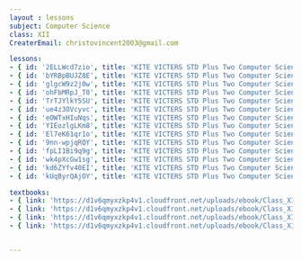 ```yaml
--- 
layout : lessons 
subject: Computer Science
class: XII
CreaterEmail: christovincent2003@gmail.com

lessons:
- { id: '2ELLWcd7zio', title: 'KITE VICTERS STD Plus Two Computer Science Class 01 (First Bell-ഫസ്റ്റ് ബെല്‍)' }
- { id: 'bYRBpBUJZ8E', title: 'KITE VICTERS STD Plus Two Computer Science Class 02 (First Bell-ഫസ്റ്റ് ബെല്‍)' }
- { id: 'glgcW9z2j0w', title: 'KITE VICTERS STD Plus Two Computer Science Class 03 (First Bell-ഫസ്റ്റ് ബെല്‍)' }
- { id: 'ohFbMRpJ_T0', title: 'KITE VICTERS STD Plus Two Computer Science Class 04 (First Bell-ഫസ്റ്റ് ബെല്‍)' }
- { id: 'TrTJYlkY5SU', title: 'KITE VICTERS STD Plus Two Computer Science Class 05 (First Bell-ഫസ്റ്റ് ബെല്‍)' }
- { id: 'ue4z3OVcyvc', title: 'KITE VICTERS STD Plus Two Computer Science Class 06 (First Bell-ഫസ്റ്റ് ബെല്‍)' }
- { id: 'eOWTxHIuNqs', title: 'KITE VICTERS STD Plus Two Computer Science Class 07 (First Bell-ഫസ്റ്റ് ബെല്‍)' }
- { id: 'YIEozlgLKm8', title: 'KITE VICTERS STD Plus Two Computer Science Class 08 (First Bell-ഫസ്റ്റ് ബെല്‍)' }
- { id: 'El7eK61qr1o', title: 'KITE VICTERS STD Plus Two Computer Science Class 09 (First Bell-ഫസ്റ്റ് ബെല്‍)' }
- { id: '9nn-wpjqRQY', title: 'KITE VICTERS STD Plus Two Computer Science Class 10 (First Bell-ഫസ്റ്റ് ബെല്‍)' }
- { id: 'fpLI1Bi9q9g', title: 'KITE VICTERS STD Plus Two Computer Science Class 11 (First Bell-ഫസ്റ്റ് ബെല്‍)' }
- { id: 'wk4pXcGw1sg', title: 'KITE VICTERS STD Plus Two Computer Science Class 12 (First Bell-ഫസ്റ്റ് ബെല്‍)' }
- { id: 'kd6ZYfv40EI', title: 'KITE VICTERS STD Plus Two Computer Science Class 13 (First Bell-ഫസ്റ്റ് ബെല്‍)' }
- { id: 'kUqByrQAjOY', title: 'KITE VICTERS STD Plus Two Computer Science Class 14 (First Bell-ഫസ്റ്റ് ബെല്‍)' }

textbooks:
- { link: 'https://d1v6qmyxzkp4v1.cloudfront.net/uploads/ebook/Class_XII/ComputerSciencePart1/finalbook.pdf', title: 'Computer Science' , medium: 'English' }
- { link: 'https://d1v6qmyxzkp4v1.cloudfront.net/uploads/ebook/Class_XII/ComputerSciencePart2/FinalBook.pdf', title: 'Computer Science' , medium: 'English' }
- { link: 'https://d1v6qmyxzkp4v1.cloudfront.net/uploads/ebook/Class_XII/MAL_MED/Computer%20Science%20Part%201%20.pdf', title: 'Computer Science' , medium: 'malayalam' }
- { link: 'https://d1v6qmyxzkp4v1.cloudfront.net/uploads/ebook/Class_XII/MAL_MED/Computer%20Science%20Part%202.pdf', title: 'Computer Science' , medium: 'malayalam' }


---
```

